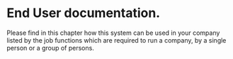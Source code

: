 # End User documentation.

Please find in this chapter how this system can be used in your company listed by the job functions which are required to run a company, by a single person or a group of persons.
